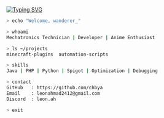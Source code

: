 <a href="https://git.io/typing-svg">
  <img src="https://readme-typing-svg.demolab.com?font=Pixelify+Sans&size=25&pause=1000&color=13F7A9&center=true&width=500&height=70&lines=welcome+to+my+epic+github+profile;hope+you+will+enjoy+your+stay+%3A);why+are+you+still+here%3F;please+dont+hurt+me;stop+looking+at+me+like+that;im+not+weird...+you+are;please+leave+%3A);i+think+its+time+for+you+to+leave" alt="Typing SVG" />
</a>

```bash
> echo "Welcome, wanderer_"

> whoami
Mechatronics Technician | Developer | Anime Enthusiast

> ls ~/projects
minecraft-plugins  automation-scripts

> skills
Java | PHP | Python | Spigot | Optimization | Debugging

> contact
GitHub   : https://github.com/chbya
Email    : leonahmad2412@gmail.com
Discord  : leon.ah

> exit
